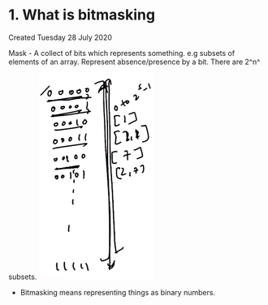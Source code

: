 # 1. What is bitmasking
Created Tuesday 28 July 2020

Mask - A collect of bits which represents something.
e.g subsets of elements of an array. Represent absence/presence by a bit. There are 2^n^ subsets.
![](1._What_is_bitmasking/pasted_image.png)

* Bitmasking means representing things as binary numbers.


